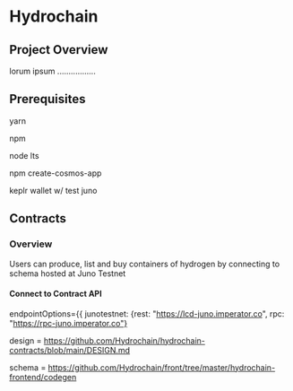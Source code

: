 # Hydrochain 

## Project Overview

lorum ipsum .................

## Prerequisites

yarn

npm

node lts

npm create-cosmos-app

keplr wallet w/ test juno

## Contracts

### Overview
Users can produce, list and buy containers of hydrogen by connecting to schema hosted at Juno Testnet

#### Connect to Contract API

endpointOptions={{
  junotestnet: {rest: "https://lcd-juno.imperator.co", rpc: "https://rpc-juno.imperator.co"}
  
design = https://github.com/Hydrochain/hydrochain-contracts/blob/main/DESIGN.md

schema = https://github.com/Hydrochain/front/tree/master/hydrochain-frontend/codegen
  


